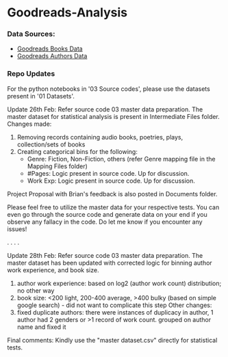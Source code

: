 # Goodreads-Analysis

### Data Sources:
- [Goodreads Books Data](https://www.kaggle.com/austinreese/goodreads-books)
- [Goodreads Authors Data](https://www.kaggle.com/choobani/goodread-authors)

### Repo Updates
For the python notebooks in '03 Source codes', please use the datasets present in '01 Datasets'.

Update 26th Feb: Refer source code 03 master data preparation. The master dataset for statistical analysis is present in Intermediate Files folder. Changes made:
  1.  Removing records containing audio books, poetries, plays, collection/sets of books
  2.  Creating categorical bins for the following:
      - Genre: Fiction, Non-Fiction, others (refer Genre mapping file in the Mapping Files folder)
      - #Pages: Logic present in source code. Up for discussion.
      - Work Exp: Logic present in source code. Up for discussion.

Project Proposal with Brian's feedback is also posted in Documents folder.

Please feel free to utilize the master data for your respective tests. You can even go through the source code and generate data on your end if you observe any fallacy in the code. Do let me know if you encounter any issues!

.
.
.
.


Update 28th Feb: Refer source code 03 master data preparation. The master dataset has been updated with corrected logic for binning author work experience, and book size.
1. author work experience: based on log2 (author work count) distribution; no other way
2. book size: <200 light, 200-400 average, >400 bulky (based on simple google search) - did not want to complicate this step
Other changes:
1. fixed duplicate authors: there were instances of duplicacy in author, 1 author had 2 genders or >1 record of work count. grouped on author name and fixed it

Final comments: Kindly use the "master dataset.csv" directly for statistical tests.
